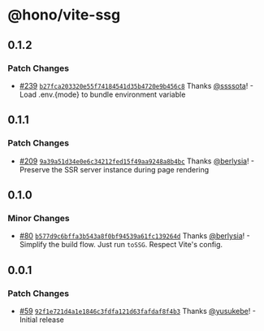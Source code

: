 # @hono/vite-ssg

## 0.1.2

### Patch Changes

- [#239](https://github.com/honojs/vite-plugins/pull/239) [`b27fca203320e55f74184541d35b4720e9b456c8`](https://github.com/honojs/vite-plugins/commit/b27fca203320e55f74184541d35b4720e9b456c8) Thanks [@ssssota](https://github.com/ssssota)! - Load .env.{mode} to bundle environment variable

## 0.1.1

### Patch Changes

- [#209](https://github.com/honojs/vite-plugins/pull/209) [`9a39a51d34e0e6c34212fed15f49aa9248a8b4bc`](https://github.com/honojs/vite-plugins/commit/9a39a51d34e0e6c34212fed15f49aa9248a8b4bc) Thanks [@berlysia](https://github.com/berlysia)! - Preserve the SSR server instance during page rendering

## 0.1.0

### Minor Changes

- [#80](https://github.com/honojs/vite-plugins/pull/80) [`b577d9c6bffa3b543a8f0bf94539a61fc139264d`](https://github.com/honojs/vite-plugins/commit/b577d9c6bffa3b543a8f0bf94539a61fc139264d) Thanks [@berlysia](https://github.com/berlysia)! - Simplify the build flow. Just run `toSSG`. Respect Vite's config.

## 0.0.1

### Patch Changes

- [#59](https://github.com/honojs/vite-plugins/pull/59) [`92f1e721d4a1e1846c3fdfa121d63fafdaf8f4b3`](https://github.com/honojs/vite-plugins/commit/92f1e721d4a1e1846c3fdfa121d63fafdaf8f4b3) Thanks [@yusukebe](https://github.com/yusukebe)! - Initial release
